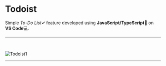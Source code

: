 # Todoist
Simple *To-Do List✔* feature developed using **JavaScript/TypeScript**👨‍ on **VS Code**💻. 
<hr>
<br>

![Todoist1](https://user-images.githubusercontent.com/72202929/206855346-e1285efc-cadb-493e-8b46-6a2a8bdff056.png)

<hr>
